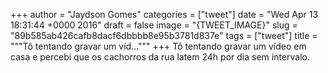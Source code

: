 
+++
author = "Jaydson Gomes"
categories = ["tweet"]
date = "Wed Apr 13 18:31:44 +0000 2016"
draft = false
image = "{TWEET_IMAGE}"
slug = "89b585ab426cafb8dacf6dbbbb8e95b3781d837e"
tags = ["tweet"]
title = """Tô tentando gravar um víd..."""
+++
Tô tentando gravar um vídeo em casa e percebi que os cachorros da rua latem 24h por dia sem intervalo.
